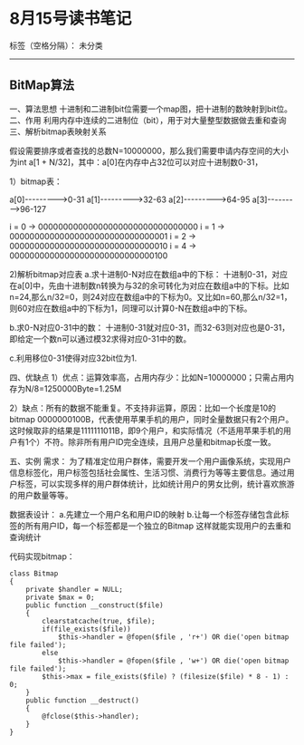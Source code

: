 ﻿# 8月15号读书笔记

标签（空格分隔）： 未分类

---

BitMap算法
--------

一、算法思想
十进制和二进制bit位需要一个map图，把十进制的数映射到bit位。
二、作用
利用内存中连续的二进制位（bit），用于对大量整型数据做去重和查询
三、解析bitmap表映射关系

假设需要排序或者查找的总数N=10000000，那么我们需要申请内存空间的大小为int a[1 + N/32]，其中：a[0]在内存中占32位可以对应十进制数0-31，

1）bitmap表：

a[0]--------->0-31 
a[1]--------->32-63 
a[2]--------->64-95 
a[3]--------->96-127 

i = 0    ->            00000000000000000000000000000000 
i = 1    ->            00000000000000000000000000000001 
i = 2    ->            00000000000000000000000000000010 
i = 4    ->            00000000000000000000000000000100

2)解析bitmap对应表
a.求十进制0-N对应在数组a中的下标： 
十进制0-31，对应在a[0]中，先由十进制数n转换为与32的余可转化为对应在数组a中的下标。比如n=24,那么n/32=0，则24对应在数组a中的下标为0。又比如n=60,那么n/32=1，则60对应在数组a中的下标为1，同理可以计算0-N在数组a中的下标。

b.求0-N对应0-31中的数： 
十进制0-31就对应0-31，而32-63则对应也是0-31，即给定一个数n可以通过模32求得对应0-31中的数。

c.利用移位0-31使得对应32bit位为1. 

四、优缺点
1）优点：运算效率高，占用内存少：比如N=10000000；只需占用内存为N/8=1250000Byte=1.25M

2）缺点：所有的数据不能重复。不支持非运算，原因：比如一个长度是10的bitmap  0000000100B，代表使用苹果手机的用户，同时全量数据只有2个用户。这时候取非的结果是1111111011B，即9个用户，和实际情况（不适用苹果手机的用户有1个）不符。除非所有用户ID完全连续，且用户总量和bitmap长度一致。

五、实例
需求：
为了精准定位用户群体，需要开发一个用户画像系统，实现用户信息标签化，用户标签包括社会属性、生活习惯、消费行为等等主要信息。通过用户标签，可以实现多样的用户群体统计，比如统计用户的男女比例，统计喜欢旅游的用户数量等等。

数据表设计：
a.先建立一个用户名和用户ID的映射
b.让每一个标签存储包含此标签的所有用户ID，每一个标签都是一个独立的Bitmap
这样就能实现用户的去重和查询统计

代码实现bitmap：

    class Bitmap 
    {
        private $handler = NULL;  
        private $max = 0;  
        public function __construct($file)   
        {  
            clearstatcache(true, $file);      
            if(file_exists($file))  
                $this->handler = @fopen($file , 'r+') OR die('open bitmap file failed');  
            else  
                $this->handler = @fopen($file , 'w+') OR die('open bitmap file failed');  
            $this->max = file_exists($file) ? (filesize($file) * 8 - 1) : 0;  
        }  
        public function __destruct()   
        {  
            @fclose($this->handler);  
        }      
    }

    
    
    
    
    
    
    

